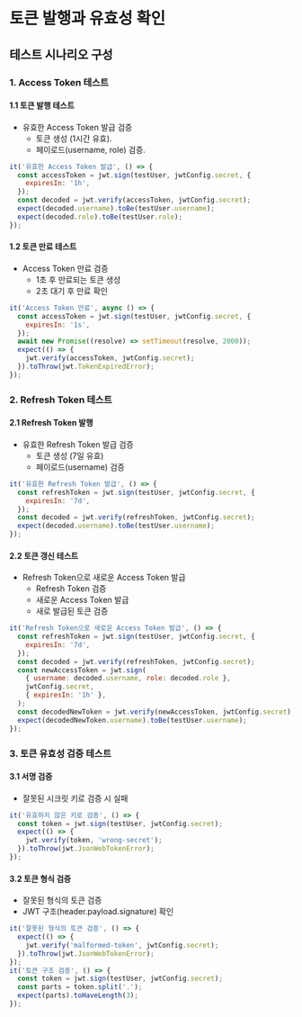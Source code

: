# 토큰 발행과 유효성 확인

## 테스트 시나리오 구성

### 1. Access Token 테스트

#### 1.1 토큰 발행 테스트

- 유효한 Access Token 발급 검증
  - 토큰 생성 (1시간 유효).
  - 페이로드(username, role) 검증.

```javascript
it('유효한 Access Token 발급', () => {
  const accessToken = jwt.sign(testUser, jwtConfig.secret, {
    expiresIn: '1h',
  });
  const decoded = jwt.verify(accessToken, jwtConfig.secret);
  expect(decoded.username).toBe(testUser.username);
  expect(decoded.role).toBe(testUser.role);
});
```

#### 1.2 토큰 만료 테스트

- Access Token 만료 검증
  - 1초 후 만료되는 토큰 생성
  - 2초 대기 후 만료 확인

```javascript
it('Access Token 만료', async () => {
  const accessToken = jwt.sign(testUser, jwtConfig.secret, {
    expiresIn: '1s',
  });
  await new Promise((resolve) => setTimeout(resolve, 2000));
  expect(() => {
    jwt.verify(accessToken, jwtConfig.secret);
  }).toThrow(jwt.TokenExpiredError);
});
```

### 2. Refresh Token 테스트

#### 2.1 Refresh Token 발행

- 유효한 Refresh Token 발급 검증
  - 토큰 생성 (7일 유효)
  - 페이로드(username) 검증

```javascript
it('유효한 Refresh Token 발급', () => {
  const refreshToken = jwt.sign(testUser, jwtConfig.secret, {
    expiresIn: '7d',
  });
  const decoded = jwt.verify(refreshToken, jwtConfig.secret);
  expect(decoded.username).toBe(testUser.username);
});
```

#### 2.2 토큰 갱신 테스트

- Refresh Token으로 새로운 Access Token 발급
  - Refresh Token 검증
  - 새로운 Access Token 발급
  - 새로 발급된 토큰 검증

```javascript
it('Refresh Token으로 새로운 Access Token 발급', () => {
  const refreshToken = jwt.sign(testUser, jwtConfig.secret, {
    expiresIn: '7d',
  });
  const decoded = jwt.verify(refreshToken, jwtConfig.secret);
  const newAccessToken = jwt.sign(
    { username: decoded.username, role: decoded.role },
    jwtConfig.secret,
    { expiresIn: '1h' },
  );
  const decodedNewToken = jwt.verify(newAccessToken, jwtConfig.secret);
  expect(decodedNewToken.username).toBe(testUser.username);
});
```

### 3. 토큰 유효성 검증 테스트

#### 3.1 서명 검증

- 잘못된 시크릿 키로 검증 시 실패

```javascript
it('유효하지 않은 키로 검증', () => {
  const token = jwt.sign(testUser, jwtConfig.secret);
  expect(() => {
    jwt.verify(token, 'wrong-secret');
  }).toThrow(jwt.JsonWebTokenError);
});
```

#### 3.2 토큰 형식 검증

- 잘못된 형식의 토큰 검증
- JWT 구조(header.payload.signature) 확인

```javascript
it('잘못된 형식의 토큰 검증', () => {
  expect(() => {
    jwt.verify('malformed-token', jwtConfig.secret);
  }).toThrow(jwt.JsonWebTokenError);
});
it('토큰 구조 검증', () => {
  const token = jwt.sign(testUser, jwtConfig.secret);
  const parts = token.split('.');
  expect(parts).toHaveLength(3);
});
```
